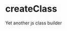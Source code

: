 <h1>createClass <a target="_blank" href="https://travis-ci.org/borovin/createClass"></h1
<img src="https://travis-ci.org/borovin/createClass.svg?branch=master"/></a>

Yet another js class builder
